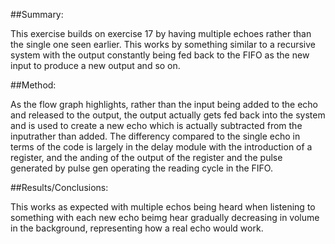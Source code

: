 ##Summary:

This exercise builds on exercise 17 by having multiple echoes rather than the single one seen earlier. This works by something similar to a recursive system with the output constantly being fed back to the FIFO as the new input to produce a new output and so on.

##Method:

As the flow graph highlights, rather than the input being added to the echo and released to the output, the output actually gets fed back into the system and is used to create a new echo which is actually subtracted from the inputrather than added. The differency compared to the single echo in terms of the code is largely in the delay module with the introduction of a register, and the anding of the output of the register and the pulse generated by pulse gen operating the reading cycle in the FIFO. 

##Results/Conclusions:

This works as expected with multiple echos being heard when listening to something with each new echo beimg hear gradually decreasing in volume in the background, representing how a real echo would work.
